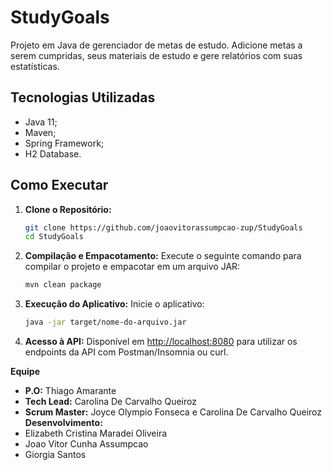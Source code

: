 # StudyGoals

Projeto em Java de gerenciador de metas de estudo. Adicione metas a serem cumpridas, seus materiais de estudo e gere relatórios com suas estatísticas.

## Tecnologias Utilizadas

- Java 11;
- Maven;
- Spring Framework;
- H2 Database.

## Como Executar

1. **Clone o Repositório:**
   ```bash
   git clone https://github.com/joaovitorassumpcao-zup/StudyGoals
   cd StudyGoals
   ```

2. **Compilação e Empacotamento:**
   Execute o seguinte comando para compilar o projeto e empacotar em um arquivo JAR:
   ```bash
   mvn clean package
   ```

3. **Execução do Aplicativo:**
   Inicie o aplicativo:
   ```bash
   java -jar target/nome-do-arquivo.jar
   ```

4. **Acesso à API:**
   Disponível em [http://localhost:8080](http://localhost:8080) para utilizar os endpoints da API com Postman/Insomnia ou curl.

**Equipe**

- **P.O:** Thiago Amarante
-  **Tech Lead:** Carolina De Carvalho Queiroz
- **Scrum Master:** Joyce Olympio Fonseca e Carolina De Carvalho Queiroz
  **Desenvolvimento:**
- Elizabeth Cristina Maradei Oliveira
- Joao Vitor Cunha Assumpcao
-  Giorgia Santos
  
